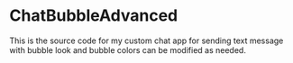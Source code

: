 # ChatBubbleAdvanced

This is the source code for my custom chat app for sending text message with bubble look and bubble colors can be modified as needed.
